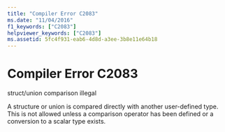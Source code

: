 ```yaml
---
title: "Compiler Error C2083"
ms.date: "11/04/2016"
f1_keywords: ["C2083"]
helpviewer_keywords: ["C2083"]
ms.assetid: 5fc4f931-eab6-4d8d-a3ee-3b8e11e64b18
---
```

# Compiler Error C2083

struct/union comparison illegal

A structure or union is compared directly with another user-defined type. This is not allowed unless a comparison operator has been defined or a conversion to a scalar type exists.
